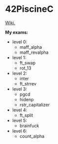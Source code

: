 # 42PiscineC
[Wiki.](https://github.com/MargaritaOstrovskaia/42PiscineC/wiki)

**My exams:**
* level 0:
    - maff_alpha
    - maff_revalpha
* level 1:
    - ft_swap
    - rot_13
* level 2:
    - inter
    - ft_strrev
* level 3:
    - pgcd
    - hidenp
    - rstr_capitalizer
* level 4:
    - ft_split
* level 5:
    - brainfuck
* level 6:
    - count_alpha
